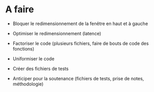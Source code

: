 # A faire

* Bloquer le redimensionnement de la fenêtre en haut et à gauche

* Optimiser le redimensionnement (latence)

* Factoriser le code (plusieurs fichiers, faire de bouts de code des fonctions)

* Uniformiser le code

* Créer des fichiers de tests

* Anticiper pour la soutenance (fichiers de tests, prise de notes, méthodologie)
